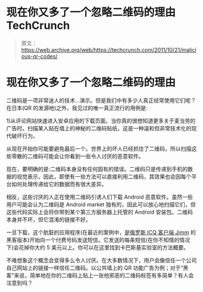 # 现在你又多了一个忽略二维码的理由 TechCrunch

> 原文：<https://web.archive.org/web/https://techcrunch.com/2011/10/21/malicious-qr-codes/>

# 现在你又多了一个忽略二维码的理由

二维码是一项非常迷人的技术…演示。但是我们中有多少人真正经常使用它们呢？在日本(QR 的发源地)之外，我见过的唯一真正流行的用例是:

1)从评论网站快速进入安卓应用的下载页面。当你真的很想知道更多关于麦当劳的广告时。扫描某人贴在墙上的神秘的二维码贴纸，这是一种温和但非常技术化的现代破坏行为。

从现在开始你可能要避免最后一个。世界上的坏人已经抓住了二维码，所以扫描这些零散的二维码可能会让你看到一些令人讨厌的恶意软件。

现在，要明确的是:二维码本身没有任何固有的错误。二维码只是传递到手机的数据的视觉表示，因此，即使有一些方法可以直接利用二维码，其效果也会因每个平台如何处理传递给它的数据而有很大差异。

相反，这些讨厌的人正在使用二维码引诱人们下载 Android 恶意软件。虽然一些用户可能会认为二维码是 Android market 独有的，因此可以放心地扫描它们，但这些代码实际上会将你带到某个第三方服务器上托管的 Android 安装包。二维码本身并不坏，但它混淆的链接不好。

一旦下载，这个肮脏的应用程序(在最近的案例中，[是俄罗斯 ICQ 客户端 Jimm](https://web.archive.org/web/20230203122650/https://www.securelist.com/en/blog/208193145/Malicious_QR_Codes_Pushing_Android_Malware) 的黑客版本)开始向一个付费号码发送短信。它发送的每条短信(在你不知情的情况下)会花掉你大约 5 美元以上。你可以在这里找到卡巴斯基实验室的方法概要。

不难想象这个概念会变得多么令人讨厌。在大多数情况下，用户会像信任一个公司自己网站上的链接一样信任二维码。以公共墙上的 QR 功能广告为例；对于“黑客”来说，简单地在你的二维码上贴上一张他邪恶的二维码标签有多简单？有人会注意到吗？
